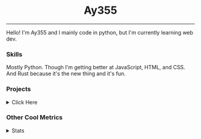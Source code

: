 <h1 align="center"><b>Ay355</b></h1>

---

Hello! I'm Ay355 and I mainly code in python, but I'm currently learning web dev.


### Skills

Mostly Python. Though I'm getting better at JavaScript, HTML, and CSS. And Rust because it's the new thing and it's fun.


### Projects

<details>
 <summary>Click Here</summary>
<br>

 This is probably out of date

[Standle](https://discord.com/oauth2/authorize?client_id=810345494223781899&scope=bot&permissions=8)
 - A multipurpose discord bot for your discord server. Has useful and fun commands for you to mess around with. Made with [discord.py](https://www.github.com/Rapptz/discord.py).

[RoboAy355](https://github.com/Ay-355/RoboAy355)
 - A personal discord bot that I use for random things.

[Asyncdictionary](https://github.com/Ay-355/asyncdictionary)
 - An async wrapper for the freedictionaryAPI. See the README for more info.

 
That's pretty much it, other stuff is closed-source.
 
</details>


### Other Cool Metrics


<details>
<summary>Stats</summary>
<br>
 
<a href="https://github.com/Ay-355">
 <img align="center" src="https://github-readme-stats.vercel.app/api?username=Ay-355&theme=tokyonight&show_icons=true&count_private=true&hide_border=true" />
</a><a href="https://github.com/Ay-355">
  <img align="center" src="https://github-readme-stats.vercel.app/api/top-langs/?username=Ay-355&hide=toml,yaml,cmake&layout=compact&langs_count=8&theme=tokyonight&hide_border=true" />
</a>

 
&nbsp; <!-- Space character to put some space between the different stat types. -->

 
<!--START_SECTION:waka-->
**🐱 My GitHub Data** 

> 🏆 573 Contributions in the Year 2021
 > 
> 📦 1.5 kB Used in GitHub's Storage 
 > 
> 🚫 Not Opted to Hire
 > 
> 📜 13 Public Repositories 
 > 
> 🔑 2 Private Repositories  
 > 
**I'm an Early 🐤** 

```text
🌞 Morning    16 commits     █░░░░░░░░░░░░░░░░░░░░░░░░   5.8% 
🌆 Daytime    123 commits    ███████████░░░░░░░░░░░░░░   44.57% 
🌃 Evening    130 commits    ███████████░░░░░░░░░░░░░░   47.1% 
🌙 Night      7 commits      ░░░░░░░░░░░░░░░░░░░░░░░░░   2.54%

```
📅 **I'm Most Productive on Monday** 

```text
Monday       51 commits     ████░░░░░░░░░░░░░░░░░░░░░   18.48% 
Tuesday      31 commits     ██░░░░░░░░░░░░░░░░░░░░░░░   11.23% 
Wednesday    26 commits     ██░░░░░░░░░░░░░░░░░░░░░░░   9.42% 
Thursday     43 commits     ████░░░░░░░░░░░░░░░░░░░░░   15.58% 
Friday       45 commits     ████░░░░░░░░░░░░░░░░░░░░░   16.3% 
Saturday     47 commits     ████░░░░░░░░░░░░░░░░░░░░░   17.03% 
Sunday       33 commits     ███░░░░░░░░░░░░░░░░░░░░░░   11.96%

```


📊 **This Week I Spent My Time On** 

```text
💬 Programming Languages: 
Python                   2 hrs 7 mins        ██████░░░░░░░░░░░░░░░░░░░   24.53% 
Lua                      1 hr 54 mins        █████░░░░░░░░░░░░░░░░░░░░   22.13% 
Rust                     1 hr 33 mins        ████░░░░░░░░░░░░░░░░░░░░░   18.03% 
PowerShell               1 hr 11 mins        ███░░░░░░░░░░░░░░░░░░░░░░   13.69% 
Other                    29 mins             █░░░░░░░░░░░░░░░░░░░░░░░░   5.66%

🔥 Editors: 
Neovim                   8 hrs 23 mins       ████████████████████████░   96.9% 
Notepad++                16 mins             ░░░░░░░░░░░░░░░░░░░░░░░░░   3.1%

🐱‍💻 Projects: 
Unknown Project          2 hrs 15 mins       ██████░░░░░░░░░░░░░░░░░░░   26.07% 
nvim                     1 hr 54 mins        █████░░░░░░░░░░░░░░░░░░░░   22.13% 
haste-cli                1 hr 50 mins        █████░░░░░░░░░░░░░░░░░░░░   21.24% 
school                   1 hr 32 mins        ████░░░░░░░░░░░░░░░░░░░░░   17.79% 
asyncdictionary          50 mins             ██░░░░░░░░░░░░░░░░░░░░░░░   9.78%

💻 Operating System: 
Windows                  8 hrs 39 mins       █████████████████████████   100.0%

```

**I Mostly Code in Python** 

```text
Python                   6 repos             ████████████████░░░░░░░░░   66.67% 
HTML                     1 repo              ██░░░░░░░░░░░░░░░░░░░░░░░   11.11% 
C++                      1 repo              ██░░░░░░░░░░░░░░░░░░░░░░░   11.11% 
Rust                     1 repo              ██░░░░░░░░░░░░░░░░░░░░░░░   11.11%

```



 Last Updated on 03/11/2021
<!--END_SECTION:waka-->
</details>
